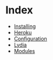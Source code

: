 # Index

- [Installing](installing "Installing")
- [Heroku](heroku "Heroku")
- [Configuration](configuration "Configuration")
- [Lydia](lydia "Lydia")
- [Modules](modules "Modules")
<!--stackedit_data:
eyJoaXN0b3J5IjpbMjA2MzIzMzM5OF19
-->